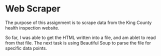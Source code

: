 # Web Scraper

The purpose of this assignment is to scrape data from the King County health inspection website.

So far, I was able to get the HTML written into a file, and am ablet to read from that file.
The next task is using Beautiful Soup to parse the file for specific data points.
